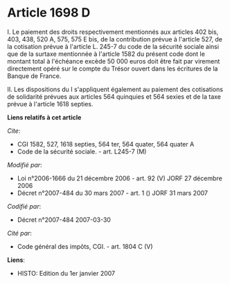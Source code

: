 # Article 1698 D

I. Le paiement des droits respectivement mentionnés aux articles 402 bis, 403, 438, 520 A, 575, 575 E bis, de la contribution
prévue à l'article 527, de la cotisation prévue à l'article L. 245-7 du code de la sécurité sociale ainsi que de la surtaxe
mentionnée à l'article 1582 du présent code dont le montant total à l'échéance excède 50 000 euros doit être fait par
virement directement opéré sur le compte du Trésor ouvert dans les écritures de la Banque de France.

II. Les dispositions du I s'appliquent également au paiement des cotisations de solidarité prévues aux articles 564 quinquies
et 564 sexies et de la taxe prévue à l'article 1618 septies.

**Liens relatifs à cet article**

_Cite_:

  - CGI 1582, 527, 1618 septies, 564 ter, 564 quater, 564 quater A
  - Code de la sécurité sociale. - art. L245-7 (M)

_Modifié par_:

  - Loi n°2006-1666 du 21 décembre 2006 - art. 92 (V) JORF 27 décembre 2006
  - Décret n°2007-484 du 30 mars 2007 - art. 1 () JORF 31 mars 2007

_Codifié par_:

  - Décret n°2007-484 2007-03-30

_Cité par_:

  - Code général des impôts, CGI. - art. 1804 C (V)

**Liens**:

  - HISTO: Edition du 1er janvier 2007
